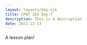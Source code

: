 ```yaml
---
layout: layouts/day.njk
title: CPNT 265 Day 7
description: This is a description
date: 2021-12-13
---
```


A lesson plan!